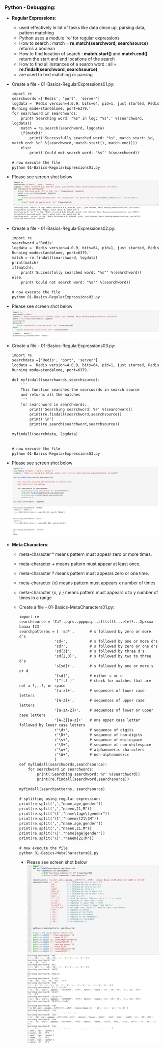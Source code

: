 ### Python - Debugging:
  * **Regular Expressions**:
    * used effectively in lot of tasks like data clean up, parsing data, pattern matching
    * Python uses a module ‘re’ for regular expressions
    * How to search : match = **re.match(searchword, searchsource)** returns a boolean
    * How to find location of search : **match.start()** and **match.end()** return the start and end locations of the search
    * How to find all instances of a search word : all = **re.findall(searchword, searchsource)**
    * are used to text matching or parsing
    
  * Create a file - 01-Basics-RegularExpressions01.py:

    
    ```
    import re
    searchwords =['Redis', 'port', 'server']
    logdata = 'Redis version=4.0.9, bits=64, pid=1, just started, Redis Running mode=standalone, port=6379.'
    for searchword in searchwords:
        print('Searching word: "%s" in log: "%s".' %(searchword, logdata))
        match = re.search(searchword, logdata)
        if(match):
            print('Successfully searched word: "%s", match start: %d, match end: %d' %(searchword, match.start(), match.end()))
        else:
            print('Could not search word: "%s"' %(searchword))
            
    # now execute the file 
    python 01-Basics-RegularExpressions01.py

    ```
  * Please see screen shot below
        ![Python Basics Regular Expressions](../images/001-016-Basics-RegularExpressions01.png)
        
  * Create a file - 01-Basics-RegularExpressions02.py:

    
    ```
    import re
    searchword ='Redis'
    logdata = 'Redis version=4.0.9, bits=64, pid=1, just started, Redis Running mode=standalone, port=6379.'
    match = re.findall(searchword, logdata)
    print(match)
    if(match):
        print('Successfully searched word: "%s"' %(searchword))
    else:
        print('Could not search word: "%s"' %(searchword))
            
    # now execute the file 
    python 01-Basics-RegularExpressions02.py

    ```
  * Please see screen shot below
        ![Python Basics Regular Expressions](../images/001-016-Basics-RegularExpressions02.png)
        
  * Create a file - 01-Basics-RegularExpressions03.py:

    
    ```
    import re
    searchdata =['Redis', 'port', 'server']
    logdata = 'Redis version=4.0.9, bits=64, pid=1, just started, Redis Running mode=standalone, port=6379.'

    def myfindall(searchwords,searchsource):
        '''
        This function searches the searcwords in search source
        and returns all the matches
        '''
        for searchword in searchwords:
            print('Searching searchword: %r' %(searchword))
            print(re.findall(searchword,searchsource))
            print('\n')
            print(re.search(searchword,searchsource))
            
    myfindall(searchdata, logdata)

            
    # now execute the file 
    python 01-Basics-RegularExpressions03.py

    ```
  * Please see screen shot below
        ![Python Basics Regular Expressions](../images/001-016-Basics-RegularExpressions03.png)
        
  * **Meta Characters**:
    * meta-character * means pattern must appear zero or more times.
    * meta-character + means pattern must appear at least once.
    * meta-character ? means pattern must appears zero or one time.
    * meta-character {x} means pattern must appears x number of times
    * meta-character {x, y } means pattern must appears x to y number of times in a range
    
    * Create a file - 01-Basics-MetaCharacters01.py:

        ```
        import re
        searchsource = 'Za?..pqrs..pppqqq...stttsttt...efef!...Xpxxxx baaaa 123'
        searchpatterns = [ 'sd*',       # s followed by zero or more d's
                        'sd+',          # s followed by one or more d's
                        'sd?',          # s followed by zero or one d's
                        'sd{3}',        # s followed by three d's
                        'sd{2,3}',      # s followed by two to three d's
                        's[sd]+',       # s followed by one or more s or d
                        '[sd]',         # either s or d
                        '[^!.? ]'       # check for matches that are not a !,.,?, or space
                        '[a-z]+',       # sequences of lower case letters
                        '[A-Z]+',       # sequences of upper case letters
                        '[a-zA-Z]+',    # sequences of lower or upper case letters
                        '[A-Z][a-z]+'   # one upper case letter followed by lower case letters
                        r'\d+',         # sequence of digits
                        r'\D+',         # sequence of non-digits
                        r'\s+',         # sequence of whitespace
                        r'\S+',         # sequence of non-whitespace
                        r'\w+',         # alphanumeric characters
                        r'\W+',         # non-alphanumeric
                        ]
        def myfindall(searchwords,searchsource):
            for searchword in searchwords:
                print('Searching searchword: %r' %(searchword))
                print(re.findall(searchword,searchsource))
                
        myfindall(searchpatterns, searchsource) 
        
        # splitting using regular expressions
        print(re.split(',',"name,age,gender"))
        print(re.split(',',"naeem,21,M"))
        print(re.split('\t',"name\tage\tgender"))
        print(re.split('\t',"naeem\t21\tM"))
        print(re.split(',',"name,age,gender"))
        print(re.split(',',"naeem,21,M"))
        print(re.split('\|',"name|age|gender"))
        print(re.split('\|',"naeem|21|M"))
        
        # now execute the file 
        python 01-Basics-MetaCharacters01.py

        ```
      * Please see screen shot below
            ![Python Basics Meta Characters 01](../images/001-016-Basics-MetaCharacters01.png)
            ![Python Basics Meta Characters 02](../images/001-016-Basics-MetaCharacters02.png)
            

